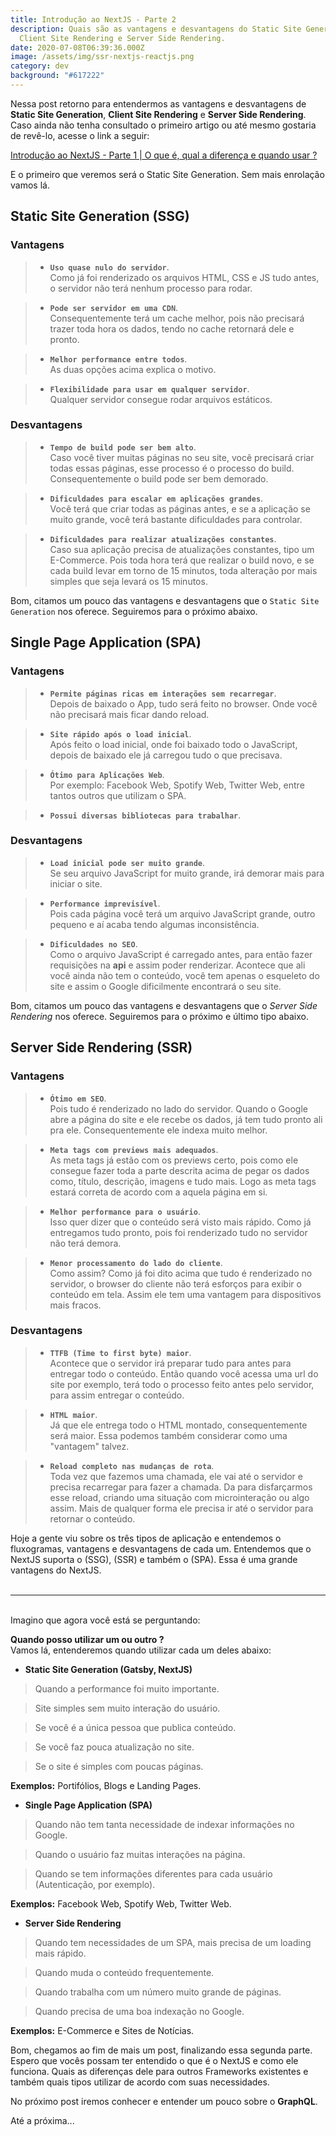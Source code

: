 ```yaml
---
title: Introdução ao NextJS - Parte 2
description: Quais são as vantagens e desvantagens do Static Site Generation,
  Client Site Rendering e Server Side Rendering.
date: 2020-07-08T06:39:36.000Z
image: /assets/img/ssr-nextjs-reactjs.png
category: dev
background: "#617222"
---
```

Nessa post retorno para entendermos as vantagens e desvantagens de **Static Site Generation**, **Client Site Rendering** e **Server Side Rendering**. Caso ainda não tenha consultado o primeiro artigo ou até mesmo gostaria de revê-lo, acesse o link a seguir:<br/>

[Introdução ao NextJS - Parte 1 | O que é, qual a diferença e quando usar ?](https://pabloferreira.netlify.app/introducao-ao-nextjs-parte-1/)

E o primeiro que veremos será o Static Site Generation. Sem mais enrolação vamos lá.

## Static Site Generation (SSG)

### Vantagens

> - **`Uso quase nulo do servidor`**.<br/>
Como já foi renderizado os arquivos HTML, CSS e JS tudo antes, o servidor não terá nenhum processo para rodar.

> - **`Pode ser servidor em uma CDN`**.<br/>
Consequentemente terá um cache melhor, pois não precisará trazer toda hora os dados, tendo no cache retornará dele e pronto.

> - **`Melhor performance entre todos`**.<br/>
As duas opções acima explica o motivo.

> - **`Flexibilidade para usar em qualquer servidor`**.<br/>
Qualquer servidor consegue rodar arquivos estáticos.

### Desvantagens

> - **`Tempo de build pode ser bem alto`**.<br/>
Caso você tiver muitas páginas no seu site, você precisará criar todas essas páginas, esse processo é o processo do build. Consequentemente o build pode ser bem demorado.

> - **`Dificuldades para escalar em aplicações grandes`**.<br/>
Você terá que criar todas as páginas antes, e se a aplicação se muito grande, você terá bastante dificuldades para controlar.

> - **`Dificuldades para realizar atualizações constantes`**.<br/>
Caso sua aplicação precisa de atualizações constantes, tipo um E-Commerce. Pois toda hora terá que realizar o build novo, e se cada build levar em torno de 15 minutos, toda alteração por mais simples que seja levará os 15 minutos.

Bom, citamos um pouco das vantagens e desvantagens que o `Static Site Generation` nos oferece. Seguiremos para o próximo abaixo.

## Single Page Application (SPA)

### Vantagens

> - **`Permite páginas ricas em interações sem recarregar`**.<br/>
Depois de baixado o App, tudo será feito no browser. Onde você não precisará mais ficar dando reload.

> - **`Site rápido após o load inicial`**.<br/>
Após feito o load inicial, onde foi baixado todo o JavaScript, depois de baixado ele já carregou tudo o que precisava.

> - **`Ótimo para Aplicações Web`**.<br/>
Por exemplo: Facebook Web, Spotify Web, Twitter Web, entre tantos outros que utilizam o SPA.

> - **`Possui diversas bibliotecas para trabalhar`**.

### Desvantagens

> - **`Load inicial pode ser muito grande`**.<br/>
Se seu arquivo JavaScript for muito grande, irá demorar mais para iniciar o site.

> - **`Performance imprevisível`**.<br/>
Pois cada página você terá um arquivo JavaScript grande, outro pequeno e aí acaba tendo algumas inconsistência.

> - **`Dificuldades no SEO`**.<br/>
Como o arquivo JavaScript é carregado antes, para então fazer requisições na **api** e assim poder renderizar. Acontece que ali você ainda não tem o conteúdo, você tem apenas o esqueleto do site e assim o Google dificilmente encontrará o seu site.

Bom, citamos um pouco das vantagens e desvantagens que o *Server Side Rendering* nos oferece. Seguiremos para o próximo e último tipo abaixo.

## Server Side Rendering (SSR)

### Vantagens

> - **`Ótimo em SEO`**.<br/>
Pois tudo é renderizado no lado do servidor. Quando o Google abre a página do site e ele recebe os dados, já tem tudo pronto ali pra ele. Consequentemente ele indexa muito melhor.

> - **`Meta tags com previews mais adequados`**.<br/>
As meta tags já estão com os previews certo, pois como ele consegue fazer toda a parte descrita acima de pegar os dados como, título, descrição, imagens e tudo mais. Logo as meta tags estará correta de acordo com a aquela página em si.

> - **`Melhor performance para o usuário`**.<br/>
Isso quer dizer que o conteúdo será visto mais rápido. Como já entregamos tudo pronto, pois foi renderizado tudo no servidor não terá demora.

> - **`Menor processamento do lado do cliente`**.<br/>
Como assim? Como já foi dito acima que tudo é renderizado no servidor, o browser do cliente não terá esforços para exibir o conteúdo em tela. Assim ele tem uma vantagem para dispositivos mais fracos.

### Desvantagens

> - **`TTFB (Time to first byte) maior`**.<br/>
Acontece que o servidor irá preparar tudo para antes para entregar todo o conteúdo. Então quando você acessa uma url do site por exemplo, terá todo o processo feito antes pelo servidor, para assim entregar o conteúdo.

> - **`HTML maior`**.<br/>
Já que ele entrega todo o HTML montado, consequentemente será maior. Essa podemos também considerar como uma "vantagem" talvez.

> - **`Reload completo nas mudanças de rota`**.<br/>
Toda vez que fazemos uma chamada, ele vai até o servidor e precisa recarregar para fazer a chamada. Da para disfarçarmos esse reload, criando uma situação com microinteração ou algo assim. Mais de qualquer forma ele precisa ir até o servidor para retornar o conteúdo.

Hoje a gente viu sobre os três tipos de aplicação e entendemos o fluxogramas, vantagens e desvantagens de cada um. Entendemos que o NextJS suporta o (SSG), (SSR) e também o (SPA). Essa é uma grande vantagens do NextJS.<br/><br/>
___
<br/>
Imagino que agora você está se perguntando:<br/>

**Quando posso utilizar um ou outro ?**<br/>
Vamos lá, entenderemos quando utilizar cada um deles abaixo:

- **Static Site Generation (Gatsby, NextJS)**

> Quando a performance foi muito importante.

> Site simples sem muito interação do usuário.

> Se você é a única pessoa que publica conteúdo.

> Se você faz pouca atualização no site.

> Se o site é simples com poucas páginas.

**Exemplos:** Portifólios, Blogs e Landing Pages.

- **Single Page Application (SPA)**

> Quando não tem tanta necessidade de indexar informações no Google.

> Quando o usuário faz muitas interações na página.

> Quando se tem informações diferentes para cada usuário (Autenticação, por exemplo).

**Exemplos:** Facebook Web, Spotify Web, Twitter Web.

- **Server Side Rendering**

> Quando tem necessidades de um SPA, mais precisa de um loading mais rápido.

> Quando muda o conteúdo frequentemente.

> Quando trabalha com um número muito grande de páginas.

> Quando precisa de uma boa indexação no Google.

**Exemplos:** E-Commerce e Sites de Notícias.

Bom, chegamos ao fim de mais um post, finalizando essa segunda parte. Espero que vocês possam ter entendido o que é o NextJS e como ele funciona. Quais as diferenças dele para outros Frameworks existentes e também quais tipos utilizar de acordo com suas necessidades.

No próximo post iremos conhecer e entender um pouco sobre o **GraphQL**.

Até a próxima...